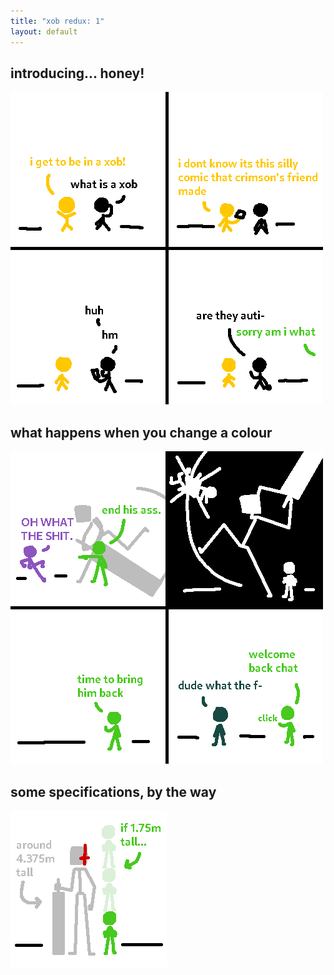 ```yaml
---
title: "xob redux: 1"
layout: default
---
```


## introducing... honey!

![sorry, am i what?](assets/amiwaht.png)

## what happens when you change a colour

![changing colours](assets/changingcolours.png)

## some specifications, by the way

![the robot is 4.4m tall](assets/robotheight.png)
